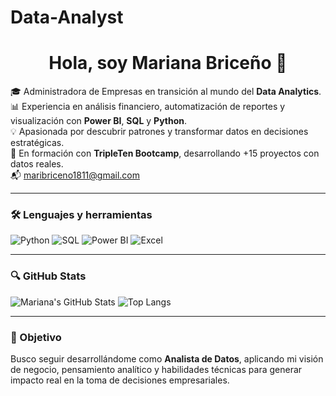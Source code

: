 # Data-Analyst


<h1 align="center">Hola, soy Mariana Briceño 👋</h1>

🎓 Administradora de Empresas en transición al mundo del **Data Analytics**.  
📊 Experiencia en análisis financiero, automatización de reportes y visualización con **Power BI**, **SQL** y **Python**.  
💡 Apasionada por descubrir patrones y transformar datos en decisiones estratégicas.  
🚀 En formación con **TripleTen Bootcamp**, desarrollando +15 proyectos con datos reales.  
📬 maribriceno1811@gmail.com

---

### 🛠️ Lenguajes y herramientas

![Python](https://img.shields.io/badge/Python-3776AB?style=for-the-badge&logo=python&logoColor=white)
![SQL](https://img.shields.io/badge/SQL-4479A1?style=for-the-badge&logo=MicrosoftSQLServer&logoColor=white)
![Power BI](https://img.shields.io/badge/Power%20BI-F2C811?style=for-the-badge&logo=powerbi&logoColor=black)
![Excel](https://img.shields.io/badge/Microsoft%20Excel-217346?style=for-the-badge&logo=microsoft-excel&logoColor=white)

---

### 🔍 GitHub Stats

![Mariana's GitHub Stats](https://github-readme-stats.vercel.app/api?username=MarianaB18&show_icons=true&theme=dark)
![Top Langs](https://github-readme-stats.vercel.app/api/top-langs/?username=MarianaB18&layout=compact&theme=dark)

---

### 🚀 Objetivo

Busco seguir desarrollándome como **Analista de Datos**, aplicando mi visión de negocio, pensamiento analítico y habilidades técnicas para generar impacto real en la toma de decisiones empresariales.
